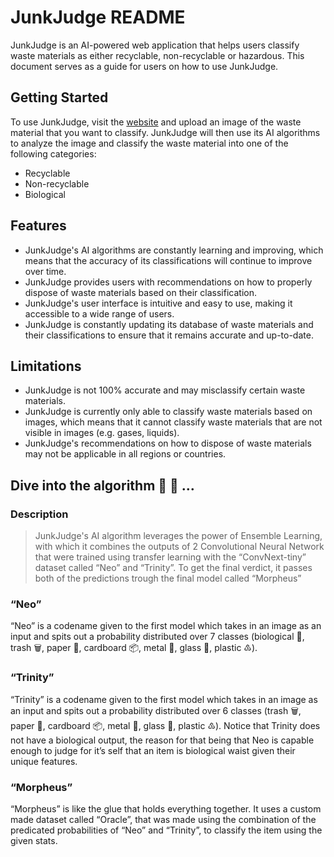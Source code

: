 # JunkJudge README

JunkJudge is an AI-powered web application that helps users classify waste materials as either recyclable, non-recyclable or hazardous. This document serves as a guide for users on how to use JunkJudge.

## Getting Started

To use JunkJudge, visit the [website](https://www.junkjudge.com/) and upload an image of the waste material that you want to classify. JunkJudge will then use its AI algorithms to analyze the image and classify the waste material into one of the following categories:

- Recyclable
- Non-recyclable
- Biological

## Features

- JunkJudge's AI algorithms are constantly learning and improving, which means that the accuracy of its classifications will continue to improve over time.
- JunkJudge provides users with recommendations on how to properly dispose of waste materials based on their classification.
- JunkJudge's user interface is intuitive and easy to use, making it accessible to a wide range of users.
- JunkJudge is constantly updating its database of waste materials and their classifications to ensure that it remains accurate and up-to-date.

## Limitations

- JunkJudge is not 100% accurate and may misclassify certain waste materials.
- JunkJudge is currently only able to classify waste materials based on images, which means that it cannot classify waste materials that are not visible in images (e.g. gases, liquids).
- JunkJudge's recommendations on how to dispose of waste materials may not be applicable in all regions or countries.

## Dive into the algorithm 🤖 🧠 …

### Description

> JunkJudge's AI algorithm leverages the power of Ensemble Learning, with which it combines the outputs of 2 Convolutional Neural Network that were trained using transfer learning with the “ConvNext-tiny” dataset called “Neo” and “Trinity”. To get the final verdict, it passes both of the predictions trough the final model called “Morpheus”

### “Neo”

“Neo” is a codename given to the first model which takes in an image as an input and spits out a probability distributed over 7 classes (biological 🌱, trash 🗑️, paper 📄, cardboard 📦, metal 🤘, glass 🍾, plastic ♳).

### “Trinity”

“Trinity” is a codename given to the first model which takes in an image as an input and spits out a probability distributed over 6 classes (trash 🗑️, paper 📄, cardboard 📦, metal 🤘, glass 🍾, plastic ♳). Notice that Trinity does not have a biological output, the reason for that being that Neo is capable enough to judge for it’s self that an item is biological waist given their unique features.

### “Morpheus”

“Morpheus” is like the glue that holds everything together. It uses a custom made dataset called “Oracle”, that was made using the combination of the predicated probabilities of “Neo” and “Trinity”, to classify the item using the given stats.
